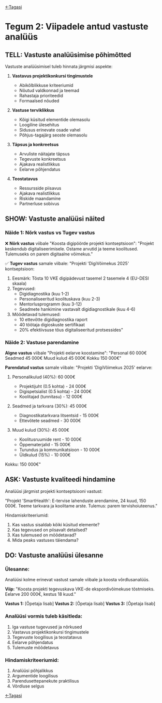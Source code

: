 [<-Tagasi](./README.md)
# Tegum 2: Viipadele antud vastuste analüüs

## TELL: Vastuste analüüsimise põhimõtted

Vastuste analüüsimisel tuleb hinnata järgmisi aspekte:

1. **Vastavus projektikonkursi tingimustele**
   - Abikõlblikkuse kriteeriumid
   - Nõutud valdkonnad ja teemad
   - Rahastaja prioriteedid
   - Formaalsed nõuded

2. **Vastuse terviklikkus**
   - Kõigi küsitud elementide olemasolu
   - Loogiline ülesehitus
   - Sidusus erinevate osade vahel
   - Põhjus-tagajärg seoste olemasolu

3. **Täpsus ja konkreetsus**
   - Arvuliste näitajate täpsus
   - Tegevuste konkreetsus
   - Ajakava realistlikkus
   - Eelarve põhjendatus

4. **Teostatavus**
   - Ressursside piisavus
   - Ajakava realistlikkus
   - Riskide maandamine
   - Partnerluse sobivus

## SHOW: Vastuste analüüsi näited

### Näide 1: Nõrk vastus vs Tugev vastus

❌ **Nõrk vastus** viibale "Koosta digipöörde projekti kontseptsioon":
"Projekt keskendub digitaliseerimisele. Ostame arvutid ja teeme koolitused. Tulemuseks on parem digitaalne võimekus."

✅ **Tugev vastus** samale viibale:
"Projekti 'DigiVõimekus 2025' kontseptsioon:
1. Eesmärk: Tõsta 10 VKE digipädevust tasemel 2 tasemele 4 (EU-DESI skaala)
2. Tegevused:
   - Digidiagnostika (kuu 1-2)
   - Personaliseeritud koolituskava (kuu 2-3)
   - Mentorlusprogramm (kuu 3-12)
   - Seadmete hankimine vastavalt digidiagnostikale (kuu 4-6)
3. Mõõdetavad tulemused:
   - 10 ettevõtte digidiagnostika raport
   - 40 töötaja digioskuste sertifikaat
   - 20% efektiivsuse tõus digitaliseeritud protsessides"

### Näide 2: Vastuse parendamine

**Algne vastus** viibale "Projekti eelarve koostamine":
"Personal 60 000€
Seadmed 45 000€
Muud kulud 45 000€
Kokku 150 000€"

**Parendatud vastus** samale viibale:
"Projekti 'DigiVõimekus 2025' eelarve:
1. Personalikulud (40%): 60 000€
   - Projektijuht (0.5 kohta) - 24 000€
   - Digispetsialist (0.5 kohta) - 24 000€
   - Koolitajad (tunnitasu) - 12 000€

2. Seadmed ja tarkvara (30%): 45 000€
   - Diagnostikatarkvara litsentsid - 15 000€
   - Ettevõtete seadmed - 30 000€

3. Muud kulud (30%): 45 000€
   - Koolitusruumide rent - 10 000€
   - Õppematerjalid - 15 000€
   - Turundus ja kommunikatsioon - 10 000€
   - Üldkulud (15%) - 10 000€

Kokku: 150 000€"

## ASK: Vastuste kvaliteedi hindamine

Analüüsi järgmist projekti kontseptsiooni vastust:

"Projekt 'SmartHealth': 
E-tervise lahenduste arendamine, 24 kuud, 150 000€.
Teeme tarkvara ja koolitame arste. 
Tulemus: parem tervishoiuteenus."

Hindamiskriteeriumid:
1. Kas vastus sisaldab kõiki küsitud elemente?
2. Kas tegevused on piisavalt detailsed?
3. Kas tulemused on mõõdetavad?
4. Mida peaks vastuses täiendama?

## DO: Vastuste analüüsi ülesanne

### Ülesanne:
Analüüsi kolme erinevat vastust samale viibale ja koosta võrdlusanalüüs.

**Viip:**
"Koosta projekti tegevuskava VKE-de ekspordivõimekuse tõstmiseks. Eelarve 200 000€, kestus 18 kuud."

**Vastus 1:** [Õpetaja lisab]
**Vastus 2:** [Õpetaja lisab]
**Vastus 3:** [Õpetaja lisab]

### Analüüsi vormis tuleb käsitleda:
1. Iga vastuse tugevused ja nõrkused
2. Vastavus projektikonkursi tingimustele
3. Tegevuste loogilisus ja teostatavus
4. Eelarve põhjendatus
5. Tulemuste mõõdetavus

### Hindamiskriteeriumid:
1. Analüüsi põhjalikkus
2. Argumentide loogilisus
3. Parendusettepanekute praktilisus
4. Võrdluse selgus

[<-Tagasi](./README.md)